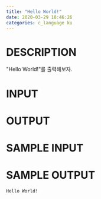 ```yaml
---
title: "Hello World!"
date: 2020-03-29 18:46:26
categories: c_language ku
---
```


# DESCRIPTION
"Hello World!"를 출력해보자.

# INPUT

# OUTPUT

# SAMPLE INPUT

# SAMPLE OUTPUT
```
Hello World!
```

<script src="https://gist.github.com/DetegiCE/2024a6855ab3ffb0afdd06fce282ac61.js"></script>
